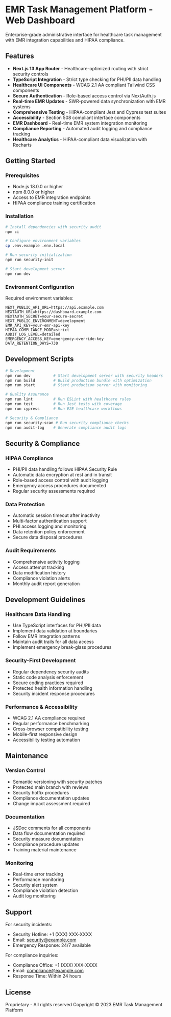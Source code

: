# EMR Task Management Platform - Web Dashboard

Enterprise-grade administrative interface for healthcare task management with EMR integration capabilities and HIPAA compliance.

## Features

- **Next.js 13 App Router** - Healthcare-optimized routing with strict security controls
- **TypeScript Integration** - Strict type checking for PHI/PII data handling
- **Healthcare UI Components** - WCAG 2.1 AA compliant Tailwind CSS components
- **Secure Authentication** - Role-based access control via NextAuth.js
- **Real-time EMR Updates** - SWR-powered data synchronization with EMR systems
- **Comprehensive Testing** - HIPAA-compliant Jest and Cypress test suites
- **Accessibility** - Section 508 compliant interface components
- **EMR Dashboard** - Real-time EMR system integration monitoring
- **Compliance Reporting** - Automated audit logging and compliance tracking
- **Healthcare Analytics** - HIPAA-compliant data visualization with Recharts

## Getting Started

### Prerequisites

- Node.js 18.0.0 or higher
- npm 8.0.0 or higher
- Access to EMR integration endpoints
- HIPAA compliance training certification

### Installation

```bash
# Install dependencies with security audit
npm ci

# Configure environment variables
cp .env.example .env.local

# Run security initialization
npm run security-init

# Start development server
npm run dev
```

### Environment Configuration

Required environment variables:

```plaintext
NEXT_PUBLIC_API_URL=https://api.example.com
NEXTAUTH_URL=https://dashboard.example.com
NEXTAUTH_SECRET=your-secure-secret
NEXT_PUBLIC_ENVIRONMENT=development
EMR_API_KEY=your-emr-api-key
HIPAA_COMPLIANCE_MODE=strict
AUDIT_LOG_LEVEL=detailed
EMERGENCY_ACCESS_KEY=emergency-override-key
DATA_RETENTION_DAYS=730
```

## Development Scripts

```bash
# Development
npm run dev          # Start development server with security headers
npm run build        # Build production bundle with optimization
npm run start        # Start production server with monitoring

# Quality Assurance
npm run lint         # Run ESLint with healthcare rules
npm run test         # Run Jest tests with coverage
npm run cypress      # Run E2E healthcare workflows

# Security & Compliance
npm run security-scan # Run security compliance checks
npm run audit-log    # Generate compliance audit logs
```

## Security & Compliance

### HIPAA Compliance

- PHI/PII data handling follows HIPAA Security Rule
- Automatic data encryption at rest and in transit
- Role-based access control with audit logging
- Emergency access procedures documented
- Regular security assessments required

### Data Protection

- Automatic session timeout after inactivity
- Multi-factor authentication support
- PHI access logging and monitoring
- Data retention policy enforcement
- Secure data disposal procedures

### Audit Requirements

- Comprehensive activity logging
- Access attempt tracking
- Data modification history
- Compliance violation alerts
- Monthly audit report generation

## Development Guidelines

### Healthcare Data Handling

- Use TypeScript interfaces for PHI/PII data
- Implement data validation at boundaries
- Follow EMR integration patterns
- Maintain audit trails for all data access
- Implement emergency break-glass procedures

### Security-First Development

- Regular dependency security audits
- Static code analysis enforcement
- Secure coding practices required
- Protected health information handling
- Security incident response procedures

### Performance & Accessibility

- WCAG 2.1 AA compliance required
- Regular performance benchmarking
- Cross-browser compatibility testing
- Mobile-first responsive design
- Accessibility testing automation

## Maintenance

### Version Control

- Semantic versioning with security patches
- Protected main branch with reviews
- Security hotfix procedures
- Compliance documentation updates
- Change impact assessment required

### Documentation

- JSDoc comments for all components
- Data flow documentation required
- Security measure documentation
- Compliance procedure updates
- Training material maintenance

### Monitoring

- Real-time error tracking
- Performance monitoring
- Security alert system
- Compliance violation detection
- Audit log monitoring

## Support

For security incidents:
- Security Hotline: +1 (XXX) XXX-XXXX
- Email: security@example.com
- Emergency Response: 24/7 available

For compliance inquiries:
- Compliance Office: +1 (XXX) XXX-XXXX
- Email: compliance@example.com
- Response Time: Within 24 hours

## License

Proprietary - All rights reserved
Copyright © 2023 EMR Task Management Platform